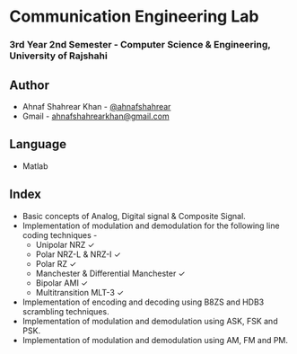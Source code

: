 # Communication Engineering Lab
### 3rd Year 2nd Semester - Computer Science & Engineering, University of Rajshahi

## Author
- Ahnaf Shahrear Khan - [@ahnafshahrear](https://github.com/ahnafshahrear)
- Gmail - ahnafshahrearkhan@gmail.com

## Language
- Matlab

## Index
- Basic concepts of Analog, Digital signal & Composite Signal.
- Implementation of modulation and demodulation for the following line coding techniques -
	- Unipolar NRZ ✓
	- Polar NRZ-L & NRZ-I ✓
	- Polar RZ ✓
	- Manchester & Differential Manchester ✓
	- Bipolar AMI ✓
	- Multitransition MLT-3 ✓
- Implementation of encoding and decoding using B8ZS and HDB3 scrambling techniques.
- Implementation of modulation and demodulation using ASK, FSK and PSK.
- Implementation of modulation and demodulation using AM, FM and PM.